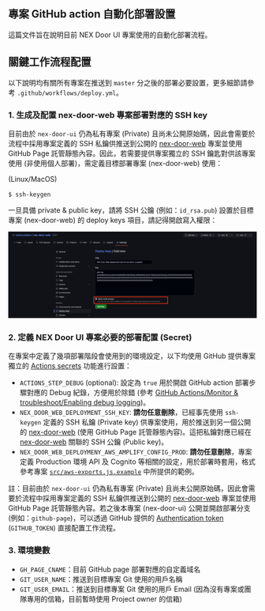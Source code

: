 專案 GitHub action 自動化部署設置
---

這篇文件旨在說明目前 NEX Door UI 專案使用的自動化部署流程。

## 關鍵工作流程配置

以下說明均有關所有專案在推送到 `master` 分之後的部署必要設置，更多細節請參考 `.github/workflows/deploy.yml`。

### 1. 生成及配置 nex-door-web 專案部署對應的 SSH key

目前由於 `nex-door-ui` 仍為私有專案 (Private) 且尚未公開原始碼，因此會需要於流程中採用專案定義的 SSH 私鑰供推送到公開的 [nex-door-web](https://github.com/nexfoundation/nex-door) 專案並使用 GitHub Page 託管靜態內容。因此，若需要提供專案獨立的 SSH 鑰匙對供該專案使用 (非使用個人部署)，需定義目標部署專案 (nex-door-web) 使用：

(Linux/MacOS)
```
$ ssh-keygen
```

一旦具備 private & public key，請將 SSH 公鑰 (例如：`id_rsa.pub`) 設置於目標專案 (nex-door-web) 的 deploy keys 項目，請記得開啟寫入權限：

![](./images/nex-door-web-github-deploy-key.png)

### 2. 定義 NEX Door UI 專案必要的部署配置 (Secret)

在專案中定義了幾項部署階段會使用到的環境設定，以下均使用 GitHub 提供專案獨立的 [Actions secrets](https://github.com/nexfoundation/nex-door-ui/settings/secrets/actions) 功能進行設置：

- `ACTIONS_STEP_DEBUG` (optional): 設定為 `true` 用於開啟 GitHub action 部署步驟對應的 Debug 紀錄，方便用於除錯 (參考 [GitHub Actions/Monitor & troubleshoot/Enabling debug logging](https://docs.github.com/en/actions/monitoring-and-troubleshooting-workflows/enabling-debug-logging#enabling-step-debug-logging))。
- `NEX_DOOR_WEB_DEPLOYMENT_SSH_KEY`: **請勿任意刪除**，已經事先使用 `ssh-keygen` 定義的 SSH 私鑰 (Private key) 供專案使用，用於推送到另一個公開的 [nex-door-web](https://github.com/nexfoundation/nex-door-web) (使用 GitHub Page 託管靜態內容)。這把私鑰對應已經在 [nex-door-web](https://github.com/nexfoundation/nex-door-web/settings/keys) 關聯的 SSH 公鑰 (Public key)。
- `NEX_DOOR_WEB_DEPLOYMENY_AWS_AMPLIFY_CONFIG_PROD`: **請勿任意刪除**，專案定義 Production 環境 API 及 Cognito 等相關的設定，用於部署時套用，格式參考專案 [`src/aws-exports.js.example`](https://github.com/nexfoundation/nex-door-ui/blob/master/src/aws-exports.js.example) 中所提供的範例。

註：目前由於 `nex-door-ui` 仍為私有專案 (Private) 且尚未公開原始碼，因此會需要於流程中採用專案定義的 SSH 私鑰供推送到公開的 [nex-door-web](https://github.com/nexfoundation/nex-door) 專案並使用 GitHub Page 託管靜態內容。若之後本專案 (nex-door-ui) 公開並開啟部署分支 (例如：`github-page`)，可以透過 GitHub 提供的 [Authentication token](https://docs.github.com/en/actions/security-guides/automatic-token-authentication) (`GITHUB_TOKEN`) 直接配置工作流程。

### 3. 環境變數

- `GH_PAGE_CNAME`：目前 GitHub page 部署對應的自定義域名
- `GIT_USER_NAME`：推送到目標專案 Git 使用的用戶名稱
- `GIT_USER_EMAIL`：推送到目標專案 Git 使用的用戶 Email (因為沒有專案或團隊專用的信箱，目前暫時使用 Project owner 的信箱)



